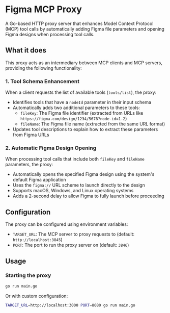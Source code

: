 # Figma MCP Proxy

A Go-based HTTP proxy server that enhances Model Context Protocol (MCP) tool calls by automatically adding Figma file parameters and opening Figma designs when processing tool calls.

## What it does

This proxy acts as an intermediary between MCP clients and MCP servers, providing the following functionality:

### 1. Tool Schema Enhancement

When a client requests the list of available tools (`tools/list`), the proxy:

- Identifies tools that have a `nodeId` parameter in their input schema
- Automatically adds two additional parameters to these tools:
  - `fileKey`: The Figma file identifier (extracted from URLs like `https://figma.com/design/1234/5678?node-id=1-2`)
  - `fileName`: The Figma file name (extracted from the same URL format)
- Updates tool descriptions to explain how to extract these parameters from Figma URLs

### 2. Automatic Figma Design Opening

When processing tool calls that include both `fileKey` and `fileName` parameters, the proxy:

- Automatically opens the specified Figma design using the system's default Figma application
- Uses the `figma://` URL scheme to launch directly to the design
- Supports macOS, Windows, and Linux operating systems
- Adds a 2-second delay to allow Figma to fully launch before proceeding

## Configuration

The proxy can be configured using environment variables:

- `TARGET_URL`: The MCP server to proxy requests to (default: `http://localhost:3845`)
- `PORT`: The port to run the proxy server on (default: `3846`)

## Usage

### Starting the proxy

```bash
go run main.go
```

Or with custom configuration:

```bash
TARGET_URL=http://localhost:3000 PORT=8080 go run main.go
```

